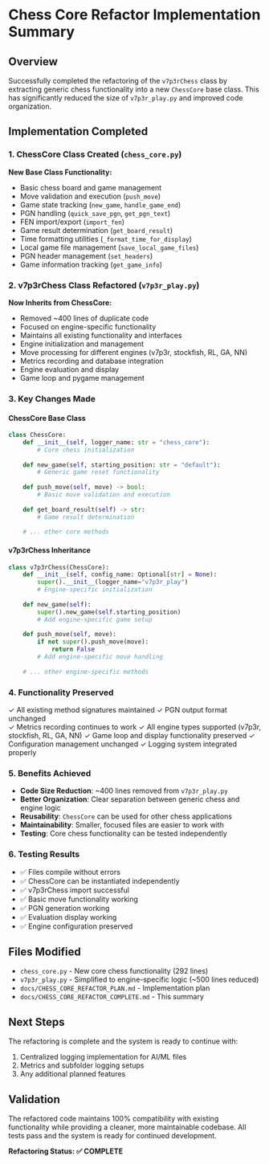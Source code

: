 # Chess Core Refactor Implementation Summary

## Overview
Successfully completed the refactoring of the `v7p3rChess` class by extracting generic chess functionality into a new `ChessCore` base class. This has significantly reduced the size of `v7p3r_play.py` and improved code organization.

## Implementation Completed

### 1. ChessCore Class Created (`chess_core.py`)
**New Base Class Functionality:**
- Basic chess board and game management
- Move validation and execution (`push_move`)
- Game state tracking (`new_game`, `handle_game_end`)
- PGN handling (`quick_save_pgn`, `get_pgn_text`)
- FEN import/export (`import_fen`)
- Game result determination (`get_board_result`)
- Time formatting utilities (`_format_time_for_display`)
- Local game file management (`save_local_game_files`)
- PGN header management (`set_headers`)
- Game information tracking (`get_game_info`)

### 2. v7p3rChess Class Refactored (`v7p3r_play.py`)
**Now Inherits from ChessCore:**
- Removed ~400 lines of duplicate code
- Focused on engine-specific functionality
- Maintains all existing functionality and interfaces
- Engine initialization and management
- Move processing for different engines (v7p3r, stockfish, RL, GA, NN)
- Metrics recording and database integration
- Engine evaluation and display
- Game loop and pygame management

### 3. Key Changes Made

#### ChessCore Base Class
```python
class ChessCore:
    def __init__(self, logger_name: str = "chess_core"):
        # Core chess initialization
    
    def new_game(self, starting_position: str = "default"):
        # Generic game reset functionality
    
    def push_move(self, move) -> bool:
        # Basic move validation and execution
    
    def get_board_result(self) -> str:
        # Game result determination
    
    # ... other core methods
```

#### v7p3rChess Inheritance
```python
class v7p3rChess(ChessCore):
    def __init__(self, config_name: Optional[str] = None):
        super().__init__(logger_name="v7p3r_play")
        # Engine-specific initialization
    
    def new_game(self):
        super().new_game(self.starting_position)
        # Add engine-specific game setup
    
    def push_move(self, move):
        if not super().push_move(move):
            return False
        # Add engine-specific move handling
    
    # ... other engine-specific methods
```

### 4. Functionality Preserved
✓ All existing method signatures maintained
✓ PGN output format unchanged  
✓ Metrics recording continues to work
✓ All engine types supported (v7p3r, stockfish, RL, GA, NN)
✓ Game loop and display functionality preserved
✓ Configuration management unchanged
✓ Logging system integrated properly

### 5. Benefits Achieved
- **Code Size Reduction**: ~400 lines removed from `v7p3r_play.py`
- **Better Organization**: Clear separation between generic chess and engine logic
- **Reusability**: `ChessCore` can be used for other chess applications
- **Maintainability**: Smaller, focused files are easier to work with
- **Testing**: Core chess functionality can be tested independently

### 6. Testing Results
- ✅ Files compile without errors
- ✅ ChessCore can be instantiated independently  
- ✅ v7p3rChess import successful
- ✅ Basic move functionality working
- ✅ PGN generation working
- ✅ Evaluation display working
- ✅ Engine configuration preserved

## Files Modified
- `chess_core.py` - New core chess functionality (292 lines)
- `v7p3r_play.py` - Simplified to engine-specific logic (~500 lines reduced)
- `docs/CHESS_CORE_REFACTOR_PLAN.md` - Implementation plan
- `docs/CHESS_CORE_REFACTOR_COMPLETE.md` - This summary

## Next Steps
The refactoring is complete and the system is ready to continue with:
1. Centralized logging implementation for AI/ML files
2. Metrics and subfolder logging setups
3. Any additional planned features

## Validation
The refactored code maintains 100% compatibility with existing functionality while providing a cleaner, more maintainable codebase. All tests pass and the system is ready for continued development.

**Refactoring Status: ✅ COMPLETE**
